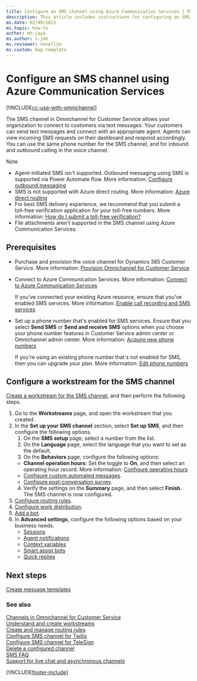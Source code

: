 ```yaml
---
title: Configure an SMS channel using Azure Communication Services | MicrosoftDocs
description: This article includes instructions for configuring an SMS channel using Azure Communication Services.
ms.date: 02/09/2023
ms.topic: how-to
author: mh-jaya
ms.author: v-jmh
ms.reviewer: nenellim
ms.custom: bap-template
---
```


# Configure an SMS channel using Azure Communication Services

[!INCLUDE[cc-use-with-omnichannel](../includes/cc-use-with-omnichannel.md)]

The SMS channel in Omnichannel for Customer Service allows your organization to connect to customers via text messages. Your customers can send text messages and connect with an appropriate agent. Agents can view incoming SMS requests on their dashboard and respond accordingly. You can use the same phone number for the SMS channel, and for inbound and outbound calling in the voice channel.

> [!NOTE]
> - Agent-initiated SMS isn't supported. Outbound messaging using SMS is supported via Power Automate flow. More information: [Configure outbound messaging](outbound-messaging.md)
> - SMS is not supported with Azure direct routing. More information: [Azure direct routing](/azure/communication-services/concepts/telephony-sms/telephony-concept#azure-direct-routing)
> - For best SMS delivery experience, we recommend that you submit a toll-free verification application for your toll-free numbers. More information: [How do I submit a toll-free verification?](/azure/communication-services/concepts/sms/sms-faq#toll-free-verification)
> - File attachments aren't supported in the SMS channel using Azure Communication Services.

## Prerequisites

- Purchase and provision the voice channel for Dynamics 365 Customer Service. More information: [Provision Omnichannel for Customer Service](omnichannel-provision-license.md)
- Connect to Azure Communication Services. More information: [Connect to Azure Communication Services](voice-channel-acs-resource.md)
  
   If you’ve connected your existing Azure resource, ensure that you’ve enabled SMS services. More information: [Enable call recording and SMS services](voice-channel-connect-existing-resource.md#enable-call-recording-and-sms-services)
- Set up a phone number that's enabled for SMS services. Ensure that you select **Send SMS** or **Send and receive SMS** options when you choose your phone number features in Customer Service admin center or Omnichannel admin center. More information: [Acquire new phone numbers](voice-channel-manage-phone-numbers.md#acquire-new-phone-numbers)
   
    If you're using an existing phone number that's not enabled for SMS, then you can upgrade your plan. More information: [Edit phone numbers](voice-channel-manage-phone-numbers.md#edit-phone-numbers)

## Configure a workstream for the SMS channel

[Create a workstream for the SMS channel](create-workstreams.md), and then perform the following steps.

1. Go to the **Workstreams** page, and open the workstream that you created.
2. In the **Set up your SMS channel** section, select **Set up SMS**, and then configure the following options.
   1. On the **SMS setup** page, select a number from the list.
   2. On the **Language** page, select the language that you want to set as the default.
   3. On the **Behaviors** page, configure the following options:
     - **Channel operation hours:** Set the toggle to **On**, and then select an operating hour record. More information: [Configure operating hours](create-operating-hours.md)
     - [Configure custom automated messages](configure-automated-message.md).
     - [Configure post-conversation survey](configure-post-conversation-survey.md).
   4. Verify the settings on the **Summary** page, and then select **Finish**. The SMS channel is now configured.
3. [Configure routing rules](configure-work-classification.md).
4. [Configure work distribution](create-workstreams.md#configure-work-distribution).
5. [Add a bot](create-workstreams.md#add-a-bot-to-a-workstream).
6. In **Advanced settings**, configure the following options based on your business needs.
   - [Sessions](../app-profile-manager/session-templates.md)
   - [Agent notifications](../app-profile-manager/notification-templates.md#out-of-the-box-notification-templates)
   - [Context variables](manage-context-variables.md#add-context-variables)
   - [Smart assist bots](smart-assist-bot.md)
   - [Quick replies](create-quick-replies.md)

## Next steps

[Create message templates](create-message-templates.md)  


### See also

[Channels in Omnichannel for Customer Service](channels.md)  
[Understand and create workstreams](create-workstreams.md)  
[Create and manage routing rules](routing-rules.md)  
[Configure SMS channel for Twilio](configure-sms-channel-twilio.md)  
[Configure SMS channel for TeleSign](configure-sms-channel.md)  
[Delete a configured channel](delete-channel.md)  
[SMS FAQ](faqs.md#sms)  
[Support for live chat and asynchronous channels](card-support-in-channels.md)  

[!INCLUDE[footer-include](../includes/footer-banner.md)]
